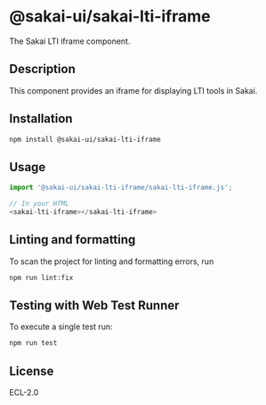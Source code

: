 # @sakai-ui/sakai-lti-iframe

The Sakai LTI iframe component.

## Description

This component provides an iframe for displaying LTI tools in Sakai.

## Installation

```bash
npm install @sakai-ui/sakai-lti-iframe
```

## Usage

```javascript
import '@sakai-ui/sakai-lti-iframe/sakai-lti-iframe.js';

// In your HTML
<sakai-lti-iframe></sakai-lti-iframe>
```

## Linting and formatting

To scan the project for linting and formatting errors, run

```bash
npm run lint:fix
```

## Testing with Web Test Runner

To execute a single test run:

```bash
npm run test
```

## License

ECL-2.0
